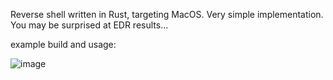 Reverse shell written in Rust, targeting MacOS. Very simple implementation. You may be surprised at EDR results...

example build and usage:

![image](https://user-images.githubusercontent.com/105792760/222525638-3d5ebacd-aa7c-4623-bc38-c93eaa5266d6.png)
